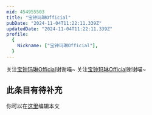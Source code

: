 ```yaml
---
mid: 454955503
title: "宝钟玛琳Official"
pubDate: "2024-11-04T11:22:11.339Z"
updatedDate: "2024-11-04T11:22:11.339Z"
profile:
  {
    Nickname: ["宝钟玛琳Official"],
  }
---
```


关注[宝钟玛琳Official](https://space.bilibili.com/454955503)谢谢喵~ 关注[宝钟玛琳Official](https://space.bilibili.com/454955503)谢谢喵~

## 此条目有待补充
你可以在[这里](https://github.com/Yuhanawa/VTuber.ICU/edit/master/src/content/v/宝钟玛琳Official/index.md)编辑本文
